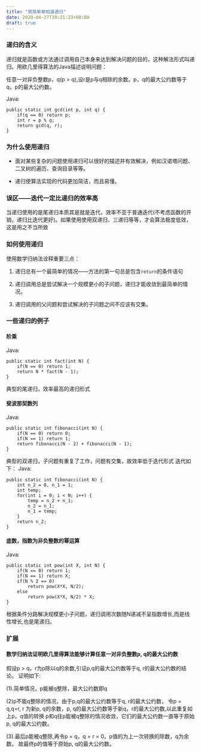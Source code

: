 ```yaml
---
title: "简简单单知道递归"
date: 2020-04-27T20:21:23+08:00
draft: true
---
```


### 递归的含义

递归就是函数或方法通过调用自己本身来达到解决问题的目的，这种解法形式叫递归。用欧几里得算法的Java描述说明问题：

任意一对非负整数p，q(p > q),设r是p与q相除的余数。p，q的最大公约数等于q，p的最大公约数。

Java:

    public static int gcd(int p, int q) {
        if(q == 0) return p;
        int r = p % q;
        return gcd(q, r);
    }

### 为什么使用递归

* 面对某些复杂的问题使用递归可以很好的描述并有效解决，例如汉诺塔问题、二叉树的遍历、查询目录等等。

* 递归使算法实现的代码更加简洁，而且易懂。

### 误区——迭代一定比递归的效率高

当递归使用的是尾递归本质其是就是迭代，效率不亚于普通迭代(不考虑函数的开销，递归比迭代更好)。如果使用使用双递归、三递归等等，才会算法极度低效，这是用之不当所致

### 如何使用递归

使用数学归纳法诠释重要三点：

1. 递归总有一个最简单的情况——方法的第一句总是包含`return`的条件语句

2. 递归调用总是尝试解决一个规模更小的子问题，递归才能收敛到最简单的情况。

3. 递归调用的父问题和尝试解决的子问题之间不应该有交集。

### 一些递归的例子

#### 阶乘

Java:

    public static int fact(int N) {
        if(N == 0) return 1;
        return N * fact(N - 1);
    }
典型的尾递归，效率最高的递归形式

#### 斐波那契数列

Java:

    public static int fibonacci(int N) {
        if(N == 0) return 0;
        if(N == 1) return 1;
        return fibonacci(N - 2) + fibonacci(N - 1);
    }
典型的双递归，子问题有重复了工作，问题有交集，故效率低于迭代形式
迭代如下：
Java:

    public static int fibonacci(int N) {
        int n_2 = 0, n_1 = 1;
        int temp;
        for(int i = 0; i < N; i++) {
            temp = n_2 + n_1;
            n_2 = n_1;
            n_1 = temp;
        }
        return n_2;
    }

#### 底数，指数为非负整数的幂运算

Java:

    public static int pow(int X, int N) {
        if(N == 0) return 1;
        if(N == 1) return X;
        if(N % 2 == 0)
            return pow(X*X, N/2);
        else 
            return pow(X*X, N/2) * X;
    }
根据条件分路解决规模更小子问题，递归调用次数随N递减不呈指数增长,而是线性增长,也是尾递归。

### 扩展

#### 数学归纳法证明欧几里得算法能够计算任意一对非负整数p, q的最大公约数

假设p > q，r为p除以q的余数,引证p,q的最大公约数等于q, r的最大公约数的结论。
证明如下:

(1).简单情况，p能被q整除，最大公约数即q

(2)p不能q整除的情况，由于p,q的最大公约数等于q, r的最大公约数，
令p = q,q=r, r 为新p, q的余数，p, q的最大公约数等于新q，r的最大公约数,以此重复如上p，q值的转换
p和q往p能被q整除的情况收敛，它们的最大公约数一直等于原始p, q的最大公约数。

(3).最后p能被q整除,再令p = q，q = r = 0，p值的为上一次转换的除数，q为余数。
故最终p的值等于原始p, q的最大公约数。
